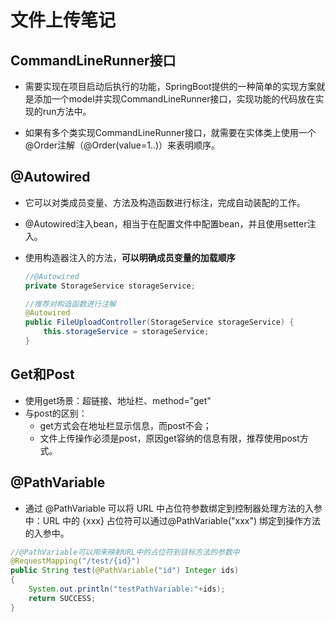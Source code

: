 # 文件上传笔记

## CommandLineRunner接口

- 需要实现在项目启动后执行的功能，SpringBoot提供的一种简单的实现方案就是添加一个model并实现CommandLineRunner接口，实现功能的代码放在实现的run方法中。

- 如果有多个类实现CommandLineRunner接口，就需要在实体类上使用一个@Order注解（@Order(value=1..)）来表明顺序。

## @Autowired

- 它可以对类成员变量、方法及构造函数进行标注，完成自动装配的工作。

- @Autowired注入bean，相当于在配置文件中配置bean，并且使用setter注入。

- 使用构造器注入的方法，**可以明确成员变量的加载顺序**

  ```java
  //@Autowired
  private StorageService storageService;
  
  //推荐对构造函数进行注解
  @Autowired
  public FileUploadController(StorageService storageService) {
      this.storageService = storageService;
  }
  ```
  
## Get和Post

- 使用get场景：超链接、地址栏、method="get"
- 与post的区别：
  - get方式会在地址栏显示信息，而post不会；
  - 文件上传操作必须是post，原因get容纳的信息有限，推荐使用post方式。

## @PathVariable 

- 通过 @PathVariable 可以将 URL 中占位符参数绑定到控制器处理方法的入参中：URL 中的 {xxx} 占位符可以通过@PathVariable("xxx") 绑定到操作方法的入参中。

```java
//@PathVariable可以用来映射URL中的占位符到目标方法的参数中
@RequestMapping("/test/{id}")
public String test(@PathVariable("id") Integer ids)
{
    System.out.println("testPathVariable:"+ids);
    return SUCCESS;
}
```

